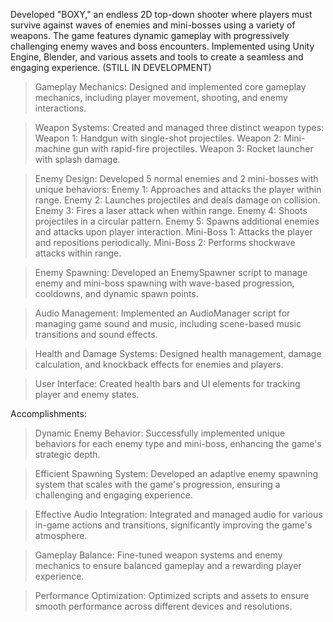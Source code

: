 Developed "BOXY," an endless 2D top-down shooter where players must survive against waves of enemies and mini-bosses using a variety of weapons. The game features dynamic gameplay with progressively challenging enemy waves and boss encounters. Implemented using Unity Engine, Blender, and various assets and tools to create a seamless and engaging experience. (STILL IN DEVELOPMENT)

> Gameplay Mechanics: Designed and implemented core gameplay mechanics, including player movement, shooting, and enemy interactions.

> Weapon Systems: Created and managed three distinct weapon types:
  > Weapon 1: Handgun with single-shot projectiles.
  > Weapon 2: Mini-machine gun with rapid-fire projectiles.
  > Weapon 3: Rocket launcher with splash damage.

> Enemy Design: Developed 5 normal enemies and 2 mini-bosses with unique behaviors:
  > Enemy 1: Approaches and attacks the player within range.
  > Enemy 2: Launches projectiles and deals damage on collision.
  > Enemy 3: Fires a laser attack when within range.
  > Enemy 4: Shoots projectiles in a circular pattern.
  > Enemy 5: Spawns additional enemies and attacks upon player interaction.
  > Mini-Boss 1: Attacks the player and repositions periodically.
  > Mini-Boss 2: Performs shockwave attacks within range.

> Enemy Spawning: Developed an EnemySpawner script to manage enemy and mini-boss spawning with wave-based progression, cooldowns, and dynamic spawn points.

> Audio Management: Implemented an AudioManager script for managing game sound and music, including scene-based music transitions and sound effects.

> Health and Damage Systems: Designed health management, damage calculation, and knockback effects for enemies and players.

> User Interface: Created health bars and UI elements for tracking player and enemy states.

Accomplishments:
> Dynamic Enemy Behavior: Successfully implemented unique behaviors for each enemy type and mini-boss, enhancing the game's strategic depth.

> Efficient Spawning System: Developed an adaptive enemy spawning system that scales with the game's progression, ensuring a challenging and engaging experience.

> Effective Audio Integration: Integrated and managed audio for various in-game actions and transitions, significantly improving the game's atmosphere.

> Gameplay Balance: Fine-tuned weapon systems and enemy mechanics to ensure balanced gameplay and a rewarding player experience.

> Performance Optimization: Optimized scripts and assets to ensure smooth performance across different devices and resolutions.
